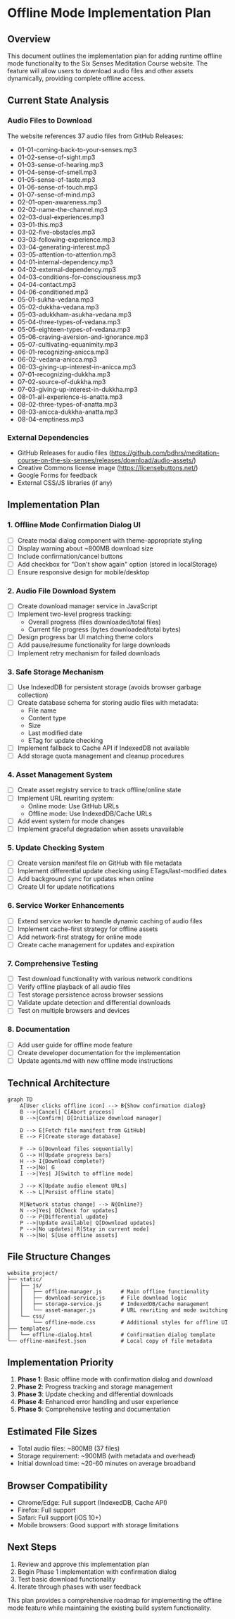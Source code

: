 # Offline Mode Implementation Plan

## Overview
This document outlines the implementation plan for adding runtime offline mode functionality to the Six Senses Meditation Course website. The feature will allow users to download audio files and other assets dynamically, providing complete offline access.

## Current State Analysis

### Audio Files to Download
The website references 37 audio files from GitHub Releases:
- 01-01-coming-back-to-your-senses.mp3
- 01-02-sense-of-sight.mp3
- 01-03-sense-of-hearing.mp3
- 01-04-sense-of-smell.mp3
- 01-05-sense-of-taste.mp3
- 01-06-sense-of-touch.mp3
- 01-07-sense-of-mind.mp3
- 02-01-open-awareness.mp3
- 02-02-name-the-channel.mp3
- 02-03-dual-experiences.mp3
- 03-01-this.mp3
- 03-02-five-obstacles.mp3
- 03-03-following-experience.mp3
- 03-04-generating-interest.mp3
- 03-05-attention-to-attention.mp3
- 04-01-internal-dependency.mp3
- 04-02-external-dependency.mp3
- 04-03-conditions-for-consciousness.mp3
- 04-04-contact.mp3
- 04-06-conditioned.mp3
- 05-01-sukha-vedana.mp3
- 05-02-dukkha-vedana.mp3
- 05-03-adukkham-asukha-vedana.mp3
- 05-04-three-types-of-vedana.mp3
- 05-05-eighteen-types-of-vedana.mp3
- 05-06-craving-aversion-and-ignorance.mp3
- 05-07-cultivating-equanimity.mp3
- 06-01-recognizing-anicca.mp3
- 06-02-vedana-anicca.mp3
- 06-03-giving-up-interest-in-anicca.mp3
- 07-01-recognizing-dukkha.mp3
- 07-02-source-of-dukkha.mp3
- 07-03-giving-up-interest-in-dukkha.mp3
- 08-01-all-experience-is-anatta.mp3
- 08-02-three-types-of-anatta.mp3
- 08-03-anicca-dukkha-anatta.mp3
- 08-04-emptiness.mp3

### External Dependencies
- GitHub Releases for audio files (https://github.com/bdhrs/meditation-course-on-the-six-senses/releases/download/audio-assets/)
- Creative Commons license image (https://licensebuttons.net/)
- Google Forms for feedback
- External CSS/JS libraries (if any)

## Implementation Plan

### 1. Offline Mode Confirmation Dialog UI
- [ ] Create modal dialog component with theme-appropriate styling
- [ ] Display warning about ~800MB download size
- [ ] Include confirmation/cancel buttons
- [ ] Add checkbox for "Don't show again" option (stored in localStorage)
- [ ] Ensure responsive design for mobile/desktop

### 2. Audio File Download System
- [ ] Create download manager service in JavaScript
- [ ] Implement two-level progress tracking:
  - Overall progress (files downloaded/total files)
  - Current file progress (bytes downloaded/total bytes)
- [ ] Design progress bar UI matching theme colors
- [ ] Add pause/resume functionality for large downloads
- [ ] Implement retry mechanism for failed downloads

### 3. Safe Storage Mechanism
- [ ] Use IndexedDB for persistent storage (avoids browser garbage collection)
- [ ] Create database schema for storing audio files with metadata:
  - File name
  - Content type
  - Size
  - Last modified date
  - ETag for update checking
- [ ] Implement fallback to Cache API if IndexedDB not available
- [ ] Add storage quota management and cleanup procedures

### 4. Asset Management System
- [ ] Create asset registry service to track offline/online state
- [ ] Implement URL rewriting system:
  - Online mode: Use GitHub URLs
  - Offline mode: Use IndexedDB/Cache URLs
- [ ] Add event system for mode changes
- [ ] Implement graceful degradation when assets unavailable

### 5. Update Checking System
- [ ] Create version manifest file on GitHub with file metadata
- [ ] Implement differential update checking using ETags/last-modified dates
- [ ] Add background sync for updates when online
- [ ] Create UI for update notifications

### 6. Service Worker Enhancements
- [ ] Extend service worker to handle dynamic caching of audio files
- [ ] Implement cache-first strategy for offline assets
- [ ] Add network-first strategy for online mode
- [ ] Create cache management for updates and expiration

### 7. Comprehensive Testing
- [ ] Test download functionality with various network conditions
- [ ] Verify offline playback of all audio files
- [ ] Test storage persistence across browser sessions
- [ ] Validate update detection and differential downloads
- [ ] Test on multiple browsers and devices

### 8. Documentation
- [ ] Add user guide for offline mode feature
- [ ] Create developer documentation for the implementation
- [ ] Update agents.md with new offline mode instructions

## Technical Architecture

```mermaid
graph TD
    A[User clicks offline icon] --> B{Show confirmation dialog}
    B -->|Cancel| C[Abort process]
    B -->|Confirm| D[Initialize download manager]
    
    D --> E[Fetch file manifest from GitHub]
    E --> F[Create storage database]
    
    F --> G[Download files sequentially]
    G --> H[Update progress bars]
    H --> I{Download complete?}
    I -->|No| G
    I -->|Yes| J[Switch to offline mode]
    
    J --> K[Update audio element URLs]
    K --> L[Persist offline state]
    
    M[Network status change] --> N{Online?}
    N -->|Yes| O[Check for updates]
    O --> P{Differential update}
    P -->|Update available| Q[Download updates]
    P -->|No updates| R[Stay in current mode]
    N -->|No| S[Use offline assets]
```

## File Structure Changes

```
website_project/
├── static/
│   ├── js/
│   │   ├── offline-manager.js      # Main offline functionality
│   │   ├── download-service.js     # File download logic
│   │   ├── storage-service.js      # IndexedDB/Cache management
│   │   └── asset-manager.js        # URL rewriting and mode switching
│   └── css/
│       └── offline-mode.css        # Additional styles for offline UI
├── templates/
│   └── offline-dialog.html         # Confirmation dialog template
└── offline-manifest.json           # Local copy of file metadata
```

## Implementation Priority

1. **Phase 1**: Basic offline mode with confirmation dialog and download
2. **Phase 2**: Progress tracking and storage management
3. **Phase 3**: Update checking and differential downloads
4. **Phase 4**: Enhanced error handling and user experience
5. **Phase 5**: Comprehensive testing and documentation

## Estimated File Sizes
- Total audio files: ~800MB (37 files)
- Storage requirement: ~900MB (with metadata and overhead)
- Initial download time: ~20-60 minutes on average broadband

## Browser Compatibility
- Chrome/Edge: Full support (IndexedDB, Cache API)
- Firefox: Full support
- Safari: Full support (iOS 10+)
- Mobile browsers: Good support with storage limitations

## Next Steps
1. Review and approve this implementation plan
2. Begin Phase 1 implementation with confirmation dialog
3. Test basic download functionality
4. Iterate through phases with user feedback

This plan provides a comprehensive roadmap for implementing the offline mode feature while maintaining the existing build system functionality.